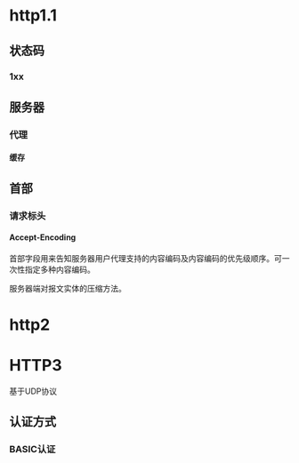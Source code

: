 # http1.1

## 状态码

### 1xx

## 服务器

### 代理

#### 缓存

## 首部

### 请求标头

#### Accept-Encoding

首部字段用来告知服务器用户代理支持的内容编码及内容编码的优先级顺序。可一次性指定多种内容编码。

服务器端对报文实体的压缩方法。

# http2

# HTTP3

基于UDP协议

## 认证方式

### BASIC认证
